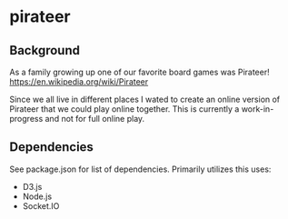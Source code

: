 # pirateer

## Background
As a family growing up one of our favorite board games was Pirateer!
https://en.wikipedia.org/wiki/Pirateer

Since we all live in different places I wated to create an online version of Pirateer
that we could play online together. This is currently a work-in-progress and not 
for full online play.

## Dependencies
See package.json for list of dependencies. Primarily utilizes this uses:
* D3.js
* Node.js
* Socket.IO

